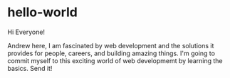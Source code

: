 # hello-world

Hi Everyone!

Andrew here, I am fascinated by web development and the solutions it provides for people, careers, and building amazing things.
I'm going to commit myself to this exciting world of web developmemt by learning the basics. Send it!
